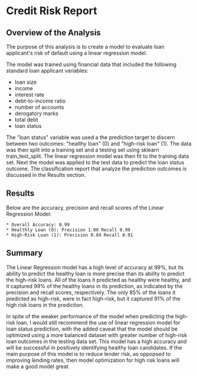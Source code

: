 # Credit Risk Report

## Overview of the Analysis

The purpose of this analysis is to create a model to evaluate loan applicant's risk of default using a linear regression model.

The model was trained using financial data that included the following standard loan applicant variables:
 * loan size
 * income
 * interest rate
 * debt-to-income ratio
 * number of accounts
 * derogatory marks
 * total debt
 * loan status
 
 
The "loan status" variable was used a the prediction target to discern between two outcomes: "healthy loan" (0) and "high-risk loan" (1). The data was then split into a training set and a testing set using sklearn train_test_split. The linear regression model was then fit to the training data set. Next the model was applied to the test data to predict the loan status outcome. The classification report that analyze the prediction outcomes is discussed in the Results section.


## Results

Below are the accuracy, precision and recall scores of the Linear Regression Model:

    * Overall Accuracy: 0.99
    * Healthly Loan (0): Precision 1.00 Recall 0.99
    * High-Risk Loan (1): Precision 0.84 Recall 0.91

## Summary

The Linear Regression model has a high level of accuracy at 99%, but its ability to predict the healthy loan is more precise than its ability to predict the high-risk loans. All of the loans it predicted as healthy were healthy, and it captured 99% of the healthy loans in its prediction, as indicated by the precision and recall scores, respectively. The only 85% of the loans it predicted as high-risk, were in fact high-risk, but it captured 91% of the high risk loans in the prediction. 

In spite of the weaker performance of the model when predicting the high-risk loan, I would still recommend the use of linear regression model for loan status prediction, with the added caveat that the model should be optimized using a more balanced dataset with greater number of high-risk loan outcomes in the testing data set. This model has a high accuracy and will be successful in positively identifying healthy loan candidates. If the main purpose of this model is to reduce lender risk, as oppopsed to improving lending rates, then model optimization for high risk loans will make a good model great.
